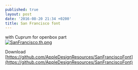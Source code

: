 ```yaml
---
published: true
layout: post
date: '2016-08-20 21:34 +0200'
title: San Francisco font
---
```

with Cuprum for openbox part  
[![SanFrancisco.th.png](https://cdn.scrot.moe/images/2016/08/20/SanFrancisco.th.png)](https://scrot.moe/image/ARMn)

Download  
[https://github.com/AppleDesignResources/SanFranciscoFont](https://github.com/AppleDesignResources/SanFranciscoFont)
